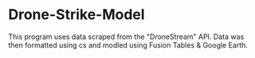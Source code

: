 # Drone-Strike-Model
This program uses data scraped from the "DroneStream" API. Data was then formatted using cs and modled using 
Fusion Tables & Google Earth.
